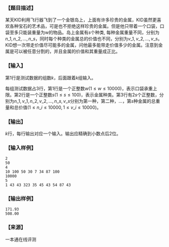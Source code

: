 ### 【题目描述】

某天KID利用飞行器飞到了一个金银岛上，上面有许多珍贵的金属，KID虽然更喜欢各种宝石的艺术品，可是也不拒绝这样珍贵的金属。但是他只带着一个口袋，口袋至多只能装重量为w的物品。岛上金属有$s$个种类, 每种金属重量不同，分别为$n\_1,n\_2,...,n\_s$，同时每个种类的金属总的价值也不同，分别为$v\_1,v\_2, ..., v\_s$。KID想一次带走价值尽可能多的金属，问他最多能带走价值多少的金属。注意到金属是可以被任意分割的，并且金属的价值和其重量成正比。

### 【输入】

第1行是测试数据的组数$k$，后面跟着$k$组输入。

每组测试数据占3行，第1行是一个正整数$w(1≤w≤10000)$，表示口袋承重上限。第2行是一个正整数$s(1≤s≤100)$，表示金属种类。第3行有$2s$个正整数，分别为$n\_1,v\_1,n\_2,v\_2,...,n\_s,v\_s$分别为第一种，第二种，...，第$s$种金属的总重量和总价值$(1≤n\_i ≤10000,1≤v\_i≤10000)$。

### 【输出】

$k$行，每行输出对应一个输入。输出应精确到小数点后$2$位。

### 【输入样例】

```
2
50
4
10 100 50 30 7 34 87 100
10000
5
1 43 43 323 35 45 43 54 87 43

```

### 【输出样例】

```
171.93
508.00

```


 ### 【来源】

 一本通在线评测 